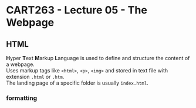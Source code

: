# CART263 - Lecture 05 - The Webpage
## HTML
**H**yper **T**ext **M**arkup **L**anguage is used to define and structure the content of a webpage.<br>
Uses markup tags like `<html>`, `<p>`, `<img>` and stored in text file with extension `.html` or `.htm`.<br>
The landing page of a specific folder is usually `index.html`.<br>
### formatting
